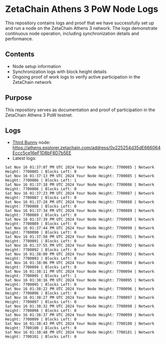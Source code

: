 # ZetaChain Athens 3 PoW Node Logs
This repository contains logs and proof that we have successfully set up and run a node on the ZetaChain Athens 3 network. The logs demonstrate continuous node operation, including synchronization details and performance.

## Contents
- Node setup information
- Synchronization logs with block height details
- Ongoing proof of work logs to verify active participation in the ZetaChain network

## Purpose
This repository serves as documentation and proof of participation in the ZetaChain Athens 3 PoW testnet.

## Logs

- [Third Bunny](https://thirdbunny.xyz/) node: https://athens.explorer.zetachain.com/address/0x225254d35dE666064Eccc5ce16eF1D8bF8D7b5EE
- Latest logs:
```
Sat Nov 16 01:37:07 PM UTC 2024 Your Node Height: 7700085 | Network Height: 7700085 | Blocks Left: 0
Sat Nov 16 01:37:13 PM UTC 2024 Your Node Height: 7700085 | Network Height: 7700086 | Blocks Left: 1
Sat Nov 16 01:37:18 PM UTC 2024 Your Node Height: 7700086 | Network Height: 7700086 | Blocks Left: 0
Sat Nov 16 01:37:23 PM UTC 2024 Your Node Height: 7700087 | Network Height: 7700087 | Blocks Left: 0
Sat Nov 16 01:37:28 PM UTC 2024 Your Node Height: 7700088 | Network Height: 7700088 | Blocks Left: 0
Sat Nov 16 01:37:34 PM UTC 2024 Your Node Height: 7700089 | Network Height: 7700089 | Blocks Left: 0
Sat Nov 16 01:37:39 PM UTC 2024 Your Node Height: 7700089 | Network Height: 7700089 | Blocks Left: 0
Sat Nov 16 01:37:44 PM UTC 2024 Your Node Height: 7700090 | Network Height: 7700090 | Blocks Left: 0
Sat Nov 16 01:37:50 PM UTC 2024 Your Node Height: 7700091 | Network Height: 7700091 | Blocks Left: 0
Sat Nov 16 01:37:55 PM UTC 2024 Your Node Height: 7700092 | Network Height: 7700092 | Blocks Left: 0
Sat Nov 16 01:38:00 PM UTC 2024 Your Node Height: 7700093 | Network Height: 7700093 | Blocks Left: 0
Sat Nov 16 01:38:06 PM UTC 2024 Your Node Height: 7700094 | Network Height: 7700094 | Blocks Left: 0
Sat Nov 16 01:38:11 PM UTC 2024 Your Node Height: 7700094 | Network Height: 7700095 | Blocks Left: 1
Sat Nov 16 01:38:16 PM UTC 2024 Your Node Height: 7700095 | Network Height: 7700095 | Blocks Left: 0
Sat Nov 16 01:38:22 PM UTC 2024 Your Node Height: 7700096 | Network Height: 7700096 | Blocks Left: 0
Sat Nov 16 01:38:27 PM UTC 2024 Your Node Height: 7700097 | Network Height: 7700097 | Blocks Left: 0
Sat Nov 16 01:38:32 PM UTC 2024 Your Node Height: 7700098 | Network Height: 7700098 | Blocks Left: 0
Sat Nov 16 01:38:37 PM UTC 2024 Your Node Height: 7700099 | Network Height: 7700099 | Blocks Left: 0
Sat Nov 16 01:38:43 PM UTC 2024 Your Node Height: 7700100 | Network Height: 7700100 | Blocks Left: 0
Sat Nov 16 01:38:48 PM UTC 2024 Your Node Height: 7700101 | Network Height: 7700101 | Blocks Left: 0
```

